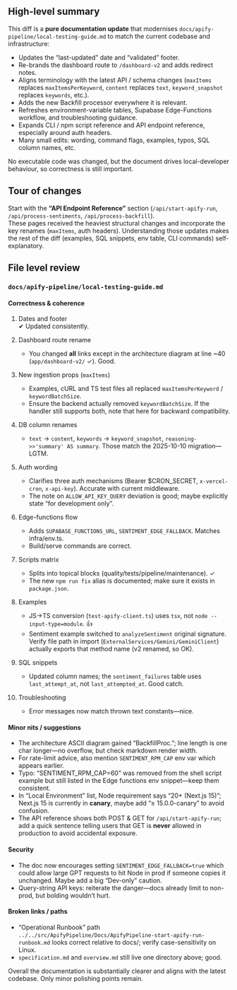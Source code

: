 ## High-level summary
This diff is a **pure documentation update** that modernises `docs/apify-pipeline/local-testing-guide.md` to match the current codebase and infrastructure:

* Updates the “last-updated” date and “validated” footer.
* Re-brands the dashboard route to `/dashboard-v2` and adds redirect notes.
* Aligns terminology with the latest API / schema changes (`maxItems` replaces `maxItemsPerKeyword`, `content` replaces `text`, `keyword_snapshot` replaces `keywords`, etc.).
* Adds the new Backfill processor everywhere it is relevant.
* Refreshes environment-variable tables, Supabase Edge-Functions workflow, and troubleshooting guidance.
* Expands CLI / npm script reference and API endpoint reference, especially around auth headers.
* Many small edits: wording, command flags, examples, typos, SQL column names, etc.

No executable code was changed, but the document drives local-developer behaviour, so correctness is still important.

## Tour of changes
Start with the **“API Endpoint Reference”** section (`/api/start-apify-run`, `/api/process-sentiments`, `/api/process-backfill`).  
These pages received the heaviest structural changes and incorporate the key renames (`maxItems`, auth headers). Understanding those updates makes the rest of the diff (examples, SQL snippets, env table, CLI commands) self-explanatory.

## File level review

### `docs/apify-pipeline/local-testing-guide.md`
#### Correctness & coherence
1. Dates and footer  
   ✔  Updated consistently.

2. Dashboard route rename  
   * You changed **all** links except in the architecture diagram at line ~40 (`app/dashboard-v2/` ✓). Good.

3. New ingestion props (`maxItems`)  
   * Examples, cURL and TS test files all replaced `maxItemsPerKeyword` / `keywordBatchSize`.  
   * Ensure the backend actually removed `keywordBatchSize`. If the handler still supports both, note that here for backward compatibility.

4. DB column renames  
   * `text` → `content`, `keywords` → `keyword_snapshot`, `reasoning->>'summary' AS summary`. Those match the 2025-10-10 migration—LGTM.

5. Auth wording  
   * Clarifies three auth mechanisms (Bearer $CRON_SECRET, `x-vercel-cron`, `x-api-key`). Accurate with current middleware.  
   * The note on `ALLOW_API_KEY_QUERY` deviation is good; maybe explicitly state “for development only”.

6. Edge-functions flow  
   * Adds `SUPABASE_FUNCTIONS_URL`, `SENTIMENT_EDGE_FALLBACK`. Matches infra/env.ts.  
   * Build/serve commands are correct.

7. Scripts matrix  
   * Splits into topical blocks (quality/tests/pipeline/maintenance). ✓  
   * The new `npm run fix` alias is documented; make sure it exists in `package.json`.

8. Examples
   * JS→TS conversion (`test-apify-client.ts`) uses `tsx`, not `node --input-type=module`. 👍  
   * Sentiment example switched to `analyzeSentiment` original signature. Verify file path in import (`ExternalServices/Gemini/GeminiClient`) actually exports that method name (v2 renamed, so OK).

9. SQL snippets  
   * Updated column names; the `sentiment_failures` table uses `last_attempt_at`, not `last_attempted_at`. Good catch.

10. Troubleshooting  
    * Error messages now match thrown text constants—nice.

#### Minor nits / suggestions
* The architecture ASCII diagram gained “BackfillProc.”; line length is one char longer—no overflow, but check markdown render width.
* For rate-limit advice, also mention `SENTIMENT_RPM_CAP` env var which appears earlier.
* Typo: “SENTIMENT_RPM_CAP=60” was removed from the shell script example but still listed in the Edge functions env snippet—keep them consistent.
* In “Local Environment” list, Node requirement says “20+ (Next.js 15)”; Next.js 15 is currently in **canary**, maybe add “≥ 15.0.0-canary” to avoid confusion.
* The API reference shows both POST & GET for `/api/start-apify-run`; add a quick sentence telling users that GET is **never** allowed in production to avoid accidental exposure.

#### Security
* The doc now encourages setting `SENTIMENT_EDGE_FALLBACK=true` which could allow large GPT requests to hit Node in prod if someone copies it unchanged. Maybe add a big “Dev-only” caution.
* Query-string API keys: reiterate the danger—docs already limit to non-prod, but bolding wouldn’t hurt.

#### Broken links / paths
* “Operational Runbook” path `../../src/ApifyPipeline/Docs/ApifyPipeline-start-apify-run-runbook.md` looks correct relative to docs/; verify case-sensitivity on Linux.
* `specification.md` and `overview.md` still live one directory above; good.

Overall the documentation is substantially clearer and aligns with the latest codebase. Only minor polishing points remain.
